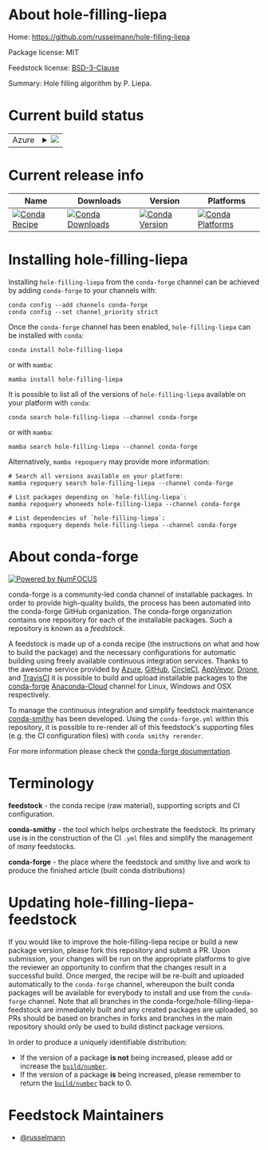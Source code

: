 About hole-filling-liepa
========================

Home: https://github.com/russelmann/hole-filling-liepa

Package license: MIT

Feedstock license: [BSD-3-Clause](https://github.com/conda-forge/hole-filling-liepa-feedstock/blob/main/LICENSE.txt)

Summary: Hole filling algorithm by P. Liepa.

Current build status
====================


<table>
    
  <tr>
    <td>Azure</td>
    <td>
      <details>
        <summary>
          <a href="https://dev.azure.com/conda-forge/feedstock-builds/_build/latest?definitionId=16481&branchName=main">
            <img src="https://dev.azure.com/conda-forge/feedstock-builds/_apis/build/status/hole-filling-liepa-feedstock?branchName=main">
          </a>
        </summary>
        <table>
          <thead><tr><th>Variant</th><th>Status</th></tr></thead>
          <tbody><tr>
              <td>linux_64_python3.10.____cpython</td>
              <td>
                <a href="https://dev.azure.com/conda-forge/feedstock-builds/_build/latest?definitionId=16481&branchName=main">
                  <img src="https://dev.azure.com/conda-forge/feedstock-builds/_apis/build/status/hole-filling-liepa-feedstock?branchName=main&jobName=linux&configuration=linux_64_python3.10.____cpython" alt="variant">
                </a>
              </td>
            </tr><tr>
              <td>linux_64_python3.11.____cpython</td>
              <td>
                <a href="https://dev.azure.com/conda-forge/feedstock-builds/_build/latest?definitionId=16481&branchName=main">
                  <img src="https://dev.azure.com/conda-forge/feedstock-builds/_apis/build/status/hole-filling-liepa-feedstock?branchName=main&jobName=linux&configuration=linux_64_python3.11.____cpython" alt="variant">
                </a>
              </td>
            </tr><tr>
              <td>linux_64_python3.8.____73_pypy</td>
              <td>
                <a href="https://dev.azure.com/conda-forge/feedstock-builds/_build/latest?definitionId=16481&branchName=main">
                  <img src="https://dev.azure.com/conda-forge/feedstock-builds/_apis/build/status/hole-filling-liepa-feedstock?branchName=main&jobName=linux&configuration=linux_64_python3.8.____73_pypy" alt="variant">
                </a>
              </td>
            </tr><tr>
              <td>linux_64_python3.8.____cpython</td>
              <td>
                <a href="https://dev.azure.com/conda-forge/feedstock-builds/_build/latest?definitionId=16481&branchName=main">
                  <img src="https://dev.azure.com/conda-forge/feedstock-builds/_apis/build/status/hole-filling-liepa-feedstock?branchName=main&jobName=linux&configuration=linux_64_python3.8.____cpython" alt="variant">
                </a>
              </td>
            </tr><tr>
              <td>linux_64_python3.9.____73_pypy</td>
              <td>
                <a href="https://dev.azure.com/conda-forge/feedstock-builds/_build/latest?definitionId=16481&branchName=main">
                  <img src="https://dev.azure.com/conda-forge/feedstock-builds/_apis/build/status/hole-filling-liepa-feedstock?branchName=main&jobName=linux&configuration=linux_64_python3.9.____73_pypy" alt="variant">
                </a>
              </td>
            </tr><tr>
              <td>linux_64_python3.9.____cpython</td>
              <td>
                <a href="https://dev.azure.com/conda-forge/feedstock-builds/_build/latest?definitionId=16481&branchName=main">
                  <img src="https://dev.azure.com/conda-forge/feedstock-builds/_apis/build/status/hole-filling-liepa-feedstock?branchName=main&jobName=linux&configuration=linux_64_python3.9.____cpython" alt="variant">
                </a>
              </td>
            </tr><tr>
              <td>osx_64_python3.10.____cpython</td>
              <td>
                <a href="https://dev.azure.com/conda-forge/feedstock-builds/_build/latest?definitionId=16481&branchName=main">
                  <img src="https://dev.azure.com/conda-forge/feedstock-builds/_apis/build/status/hole-filling-liepa-feedstock?branchName=main&jobName=osx&configuration=osx_64_python3.10.____cpython" alt="variant">
                </a>
              </td>
            </tr><tr>
              <td>osx_64_python3.11.____cpython</td>
              <td>
                <a href="https://dev.azure.com/conda-forge/feedstock-builds/_build/latest?definitionId=16481&branchName=main">
                  <img src="https://dev.azure.com/conda-forge/feedstock-builds/_apis/build/status/hole-filling-liepa-feedstock?branchName=main&jobName=osx&configuration=osx_64_python3.11.____cpython" alt="variant">
                </a>
              </td>
            </tr><tr>
              <td>osx_64_python3.8.____73_pypy</td>
              <td>
                <a href="https://dev.azure.com/conda-forge/feedstock-builds/_build/latest?definitionId=16481&branchName=main">
                  <img src="https://dev.azure.com/conda-forge/feedstock-builds/_apis/build/status/hole-filling-liepa-feedstock?branchName=main&jobName=osx&configuration=osx_64_python3.8.____73_pypy" alt="variant">
                </a>
              </td>
            </tr><tr>
              <td>osx_64_python3.8.____cpython</td>
              <td>
                <a href="https://dev.azure.com/conda-forge/feedstock-builds/_build/latest?definitionId=16481&branchName=main">
                  <img src="https://dev.azure.com/conda-forge/feedstock-builds/_apis/build/status/hole-filling-liepa-feedstock?branchName=main&jobName=osx&configuration=osx_64_python3.8.____cpython" alt="variant">
                </a>
              </td>
            </tr><tr>
              <td>osx_64_python3.9.____73_pypy</td>
              <td>
                <a href="https://dev.azure.com/conda-forge/feedstock-builds/_build/latest?definitionId=16481&branchName=main">
                  <img src="https://dev.azure.com/conda-forge/feedstock-builds/_apis/build/status/hole-filling-liepa-feedstock?branchName=main&jobName=osx&configuration=osx_64_python3.9.____73_pypy" alt="variant">
                </a>
              </td>
            </tr><tr>
              <td>osx_64_python3.9.____cpython</td>
              <td>
                <a href="https://dev.azure.com/conda-forge/feedstock-builds/_build/latest?definitionId=16481&branchName=main">
                  <img src="https://dev.azure.com/conda-forge/feedstock-builds/_apis/build/status/hole-filling-liepa-feedstock?branchName=main&jobName=osx&configuration=osx_64_python3.9.____cpython" alt="variant">
                </a>
              </td>
            </tr><tr>
              <td>win_64_python3.10.____cpython</td>
              <td>
                <a href="https://dev.azure.com/conda-forge/feedstock-builds/_build/latest?definitionId=16481&branchName=main">
                  <img src="https://dev.azure.com/conda-forge/feedstock-builds/_apis/build/status/hole-filling-liepa-feedstock?branchName=main&jobName=win&configuration=win_64_python3.10.____cpython" alt="variant">
                </a>
              </td>
            </tr><tr>
              <td>win_64_python3.11.____cpython</td>
              <td>
                <a href="https://dev.azure.com/conda-forge/feedstock-builds/_build/latest?definitionId=16481&branchName=main">
                  <img src="https://dev.azure.com/conda-forge/feedstock-builds/_apis/build/status/hole-filling-liepa-feedstock?branchName=main&jobName=win&configuration=win_64_python3.11.____cpython" alt="variant">
                </a>
              </td>
            </tr><tr>
              <td>win_64_python3.8.____73_pypy</td>
              <td>
                <a href="https://dev.azure.com/conda-forge/feedstock-builds/_build/latest?definitionId=16481&branchName=main">
                  <img src="https://dev.azure.com/conda-forge/feedstock-builds/_apis/build/status/hole-filling-liepa-feedstock?branchName=main&jobName=win&configuration=win_64_python3.8.____73_pypy" alt="variant">
                </a>
              </td>
            </tr><tr>
              <td>win_64_python3.8.____cpython</td>
              <td>
                <a href="https://dev.azure.com/conda-forge/feedstock-builds/_build/latest?definitionId=16481&branchName=main">
                  <img src="https://dev.azure.com/conda-forge/feedstock-builds/_apis/build/status/hole-filling-liepa-feedstock?branchName=main&jobName=win&configuration=win_64_python3.8.____cpython" alt="variant">
                </a>
              </td>
            </tr><tr>
              <td>win_64_python3.9.____73_pypy</td>
              <td>
                <a href="https://dev.azure.com/conda-forge/feedstock-builds/_build/latest?definitionId=16481&branchName=main">
                  <img src="https://dev.azure.com/conda-forge/feedstock-builds/_apis/build/status/hole-filling-liepa-feedstock?branchName=main&jobName=win&configuration=win_64_python3.9.____73_pypy" alt="variant">
                </a>
              </td>
            </tr><tr>
              <td>win_64_python3.9.____cpython</td>
              <td>
                <a href="https://dev.azure.com/conda-forge/feedstock-builds/_build/latest?definitionId=16481&branchName=main">
                  <img src="https://dev.azure.com/conda-forge/feedstock-builds/_apis/build/status/hole-filling-liepa-feedstock?branchName=main&jobName=win&configuration=win_64_python3.9.____cpython" alt="variant">
                </a>
              </td>
            </tr>
          </tbody>
        </table>
      </details>
    </td>
  </tr>
</table>

Current release info
====================

| Name | Downloads | Version | Platforms |
| --- | --- | --- | --- |
| [![Conda Recipe](https://img.shields.io/badge/recipe-hole--filling--liepa-green.svg)](https://anaconda.org/conda-forge/hole-filling-liepa) | [![Conda Downloads](https://img.shields.io/conda/dn/conda-forge/hole-filling-liepa.svg)](https://anaconda.org/conda-forge/hole-filling-liepa) | [![Conda Version](https://img.shields.io/conda/vn/conda-forge/hole-filling-liepa.svg)](https://anaconda.org/conda-forge/hole-filling-liepa) | [![Conda Platforms](https://img.shields.io/conda/pn/conda-forge/hole-filling-liepa.svg)](https://anaconda.org/conda-forge/hole-filling-liepa) |

Installing hole-filling-liepa
=============================

Installing `hole-filling-liepa` from the `conda-forge` channel can be achieved by adding `conda-forge` to your channels with:

```
conda config --add channels conda-forge
conda config --set channel_priority strict
```

Once the `conda-forge` channel has been enabled, `hole-filling-liepa` can be installed with `conda`:

```
conda install hole-filling-liepa
```

or with `mamba`:

```
mamba install hole-filling-liepa
```

It is possible to list all of the versions of `hole-filling-liepa` available on your platform with `conda`:

```
conda search hole-filling-liepa --channel conda-forge
```

or with `mamba`:

```
mamba search hole-filling-liepa --channel conda-forge
```

Alternatively, `mamba repoquery` may provide more information:

```
# Search all versions available on your platform:
mamba repoquery search hole-filling-liepa --channel conda-forge

# List packages depending on `hole-filling-liepa`:
mamba repoquery whoneeds hole-filling-liepa --channel conda-forge

# List dependencies of `hole-filling-liepa`:
mamba repoquery depends hole-filling-liepa --channel conda-forge
```


About conda-forge
=================

[![Powered by
NumFOCUS](https://img.shields.io/badge/powered%20by-NumFOCUS-orange.svg?style=flat&colorA=E1523D&colorB=007D8A)](https://numfocus.org)

conda-forge is a community-led conda channel of installable packages.
In order to provide high-quality builds, the process has been automated into the
conda-forge GitHub organization. The conda-forge organization contains one repository
for each of the installable packages. Such a repository is known as a *feedstock*.

A feedstock is made up of a conda recipe (the instructions on what and how to build
the package) and the necessary configurations for automatic building using freely
available continuous integration services. Thanks to the awesome service provided by
[Azure](https://azure.microsoft.com/en-us/services/devops/), [GitHub](https://github.com/),
[CircleCI](https://circleci.com/), [AppVeyor](https://www.appveyor.com/),
[Drone](https://cloud.drone.io/welcome), and [TravisCI](https://travis-ci.com/)
it is possible to build and upload installable packages to the
[conda-forge](https://anaconda.org/conda-forge) [Anaconda-Cloud](https://anaconda.org/)
channel for Linux, Windows and OSX respectively.

To manage the continuous integration and simplify feedstock maintenance
[conda-smithy](https://github.com/conda-forge/conda-smithy) has been developed.
Using the ``conda-forge.yml`` within this repository, it is possible to re-render all of
this feedstock's supporting files (e.g. the CI configuration files) with ``conda smithy rerender``.

For more information please check the [conda-forge documentation](https://conda-forge.org/docs/).

Terminology
===========

**feedstock** - the conda recipe (raw material), supporting scripts and CI configuration.

**conda-smithy** - the tool which helps orchestrate the feedstock.
                   Its primary use is in the construction of the CI ``.yml`` files
                   and simplify the management of *many* feedstocks.

**conda-forge** - the place where the feedstock and smithy live and work to
                  produce the finished article (built conda distributions)


Updating hole-filling-liepa-feedstock
=====================================

If you would like to improve the hole-filling-liepa recipe or build a new
package version, please fork this repository and submit a PR. Upon submission,
your changes will be run on the appropriate platforms to give the reviewer an
opportunity to confirm that the changes result in a successful build. Once
merged, the recipe will be re-built and uploaded automatically to the
`conda-forge` channel, whereupon the built conda packages will be available for
everybody to install and use from the `conda-forge` channel.
Note that all branches in the conda-forge/hole-filling-liepa-feedstock are
immediately built and any created packages are uploaded, so PRs should be based
on branches in forks and branches in the main repository should only be used to
build distinct package versions.

In order to produce a uniquely identifiable distribution:
 * If the version of a package **is not** being increased, please add or increase
   the [``build/number``](https://docs.conda.io/projects/conda-build/en/latest/resources/define-metadata.html#build-number-and-string).
 * If the version of a package **is** being increased, please remember to return
   the [``build/number``](https://docs.conda.io/projects/conda-build/en/latest/resources/define-metadata.html#build-number-and-string)
   back to 0.

Feedstock Maintainers
=====================

* [@russelmann](https://github.com/russelmann/)

